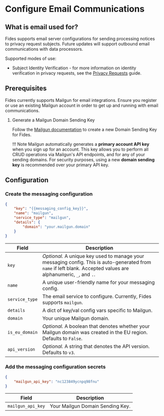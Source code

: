 # Configure Email Communications
## What is email used for?

Fides supports email server configurations for sending processing notices to privacy request subjects. Future updates will support outbound email communications with data processors.

Supported modes of use:

- Subject Identity Verification - for more information on identity verification in privacy requests, see the [Privacy Requests](../getting-started/privacy_requests.md#subject-identity-verification) guide.


## Prerequisites

Fides currently supports Mailgun for email integrations. Ensure you register or use an existing Mailgun account in order to get up and running with email communications.

1. Generate a Mailgun Domain Sending Key

    Follow the [Mailgun documentation](https://documentation.mailgun.com/en/latest/api-intro.html#authentication-1) to create a new Domain Sending Key for Fides. 

    !!! Note 
        Mailgun automatically generates a **primary account API key** when you sign up for an account. This key allows you to perform all CRUD operations via Mailgun's API endpoints, and for any of your sending domains. For security purposes, using a new **domain sending key** is recommended over your primary API key.

## Configuration

### Create the messaging configuration

```json title="<code>POST api/v1/messaging/config"
{
    "key": "{{messaging_config_key}}",
    "name": "mailgun",
    "service_type": "mailgun",
    "details": {
        "domain": "your.mailgun.domain"
    }
}
```

| Field | Description |
|----|----|
| `key` | *Optional.* A unique key used to manage your messaging config. This is auto-generated from `name` if left blank. Accepted values are alphanumeric, `_`, and `.`. |
| `name` | A unique user-friendly name for your messaging config. |
| `service_type` | The email service to configure. Currently, Fides supports `mailgun`. |
| `details` | A dict of key/val config vars specific to Mailgun. |
| `domain` | Your unique Mailgun domain. |
| `is_eu_domain` | *Optional.* A boolean that denotes whether your Mailgun domain was created in the EU region. Defaults to `False`. |
| `api_version` | *Optional.* A string that denotes the API version. Defaults to `v3`. |


### Add the messaging configuration secrets 

```json title="<code>PUT api/v1/messaging/config/{{messaging_config_key}}/secret"
{
    "mailgun_api_key": "nc123849ycnpq98fnu"
}

```

| Field | Description |
|---|----|
| `mailgun_api_key` | Your Mailgun Domain Sending Key. |
